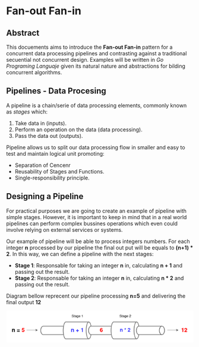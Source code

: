 # Fan-out Fan-in

## Abstract

This docuements aims to introduce the **Fan-out Fan-in** pattern for a concurrent data processing pipelines and contrasting against a traditional secuential not concurrent design. Examples will be written in *Go Programing Languaje* given its natural nature and abstractions for bilding concurrent algorithms.

## Pipelines - Data Procesing 

A pipeline is a chain/serie of data processing elements, commonly known as *stages* which:

1. Take data in (inputs).
2. Perform an operation on the data (data processing).
3. Pass the data out (outputs).

Pipeline allows us to split our data processing flow in smaller and easy to test and maintain logical unit promoting:

* Separation of Cencenr
* Reusability of Stages and Functions.
* Single-responsibility principle.

## Designing a Pipeline

For practical purposes we are going to create an example of pipeline with simple stages. However, it is important to keep in mind that in a real world pipelines can perform complex bussines operations which even could involve relying on external services or systems.

Our example of pipeline will be able to process integers numbers. For each integer **n** processed by our pipeline the final out put will be equals to **(n+1) * 2**. In this way, we can define a pipeline with the next stages:

* **Stage 1**: Responsable for taking an integer **n** in, calculating **n + 1** and passing out the result.
* **Stage 2**: Responsable for taking an integer **n** in, calculating **n * 2** and passing out the result.

Diagram bellow reprecent our pipeline processing **n=5** and delivering the final output **12**

![Pipeline f(n)=(n+1)*2](./img/fan-out-fan-in/pipeline001.png)